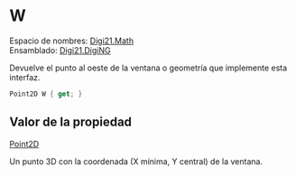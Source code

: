 # W

Espacio de nombres: [Digi21.Math](../../../)  
Ensamblado: [Digi21.DigiNG](../../../../)

Devuelve el punto al oeste de la ventana o geometría que implemente esta interfaz.

```csharp
Point2D W { get; }
```

## Valor de la propiedad

[Point2D](/digi3d-net/programacion/.net/referencia/digi21.diging/digi21.math/Point2D.md)

Un punto 3D con la coordenada \(X mínima, Y central\) de la ventana.

